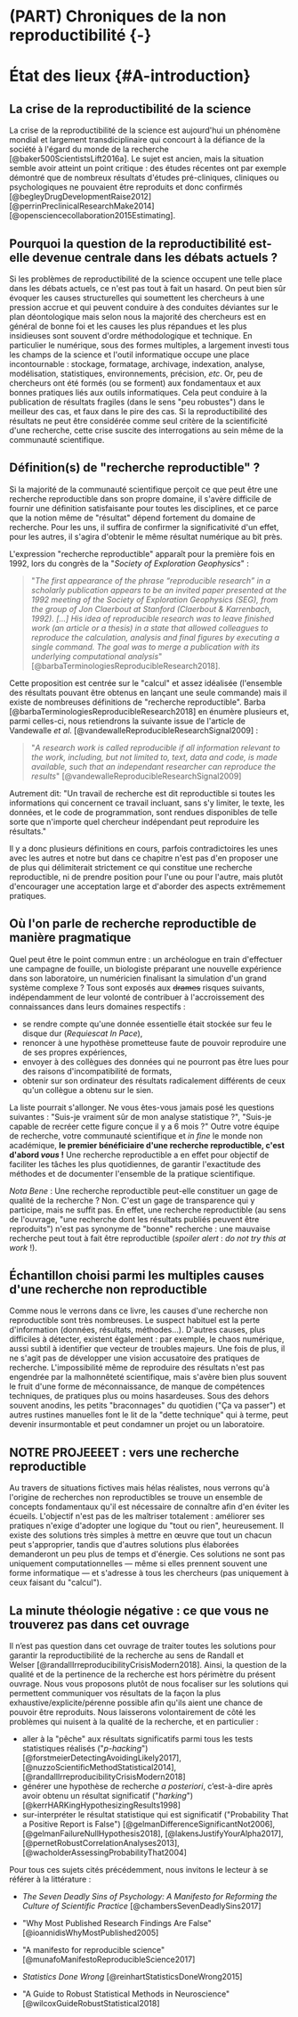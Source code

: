 # (PART) Chroniques de la non reproductibilité {-}

# État des lieux {#A-introduction}

## La crise de la reproductibilité de la science

La crise de la reproductibilité de la science est aujourd'hui un phénomène 
mondial et largement transdiciplinaire qui concourt à la défiance de la société 
à l'égard du monde de la recherche [@baker500ScientistsLift2016a]. Le sujet est 
ancien, mais la situation semble avoir atteint un point critique : des
études récentes ont par exemple démontré que de nombreux
résultats d'études pré-cliniques, cliniques ou psychologiques ne
pouvaient être reproduits et donc confirmés [@begleyDrugDevelopmentRaise2012] [@perrinPreclinicalResearchMake2014] 
[@opensciencecollaboration2015Estimating].


## Pourquoi la question de la reproductibilité est-elle devenue centrale dans les débats actuels ?

Si les problèmes de reproductibilité de la science occupent une telle place dans les débats actuels, ce n'est pas tout à fait un hasard. 
On peut bien sûr évoquer les causes structurelles qui soumettent les chercheurs à une pression accrue et qui peuvent conduire à
des conduites déviantes sur le plan déontologique mais selon nous la majorité des chercheurs est en général de bonne foi et les causes les plus répandues et les plus insidieuses sont souvent d'ordre méthodologique et technique.
En particulier le numérique, sous des formes multiples, a largement investi tous les champs de la science et l'outil informatique occupe une place incontournable : stockage, formatage,
archivage, indexation, analyse, modélisation, statistiques, 
environnements, précision, *etc*. Or, peu de chercheurs ont été 
formés (ou se forment) aux fondamentaux et aux bonnes pratiques liés aux outils informatiques. Cela peut conduire à la publication de résultats fragiles (dans le sens "peu robustes") dans le meilleur des cas, et faux dans le pire des cas. Si la reproductibilité des résultats ne peut être considérée comme seul critère de la scientificité d'une recherche, cette crise suscite des interrogations au sein même de la communauté scientifique.

## Définition(s) de "recherche reproductible" ?

Si la majorité de la communauté scientifique perçoit ce que peut être une recherche reproductible dans son propre domaine, il s'avère difficile de fournir une définition satisfaisante pour toutes les disciplines, et ce parce que la notion même de "résultat" dépend fortement du domaine de recherche. Pour les uns, il suffira de confirmer la significativité d'un effet, pour les autres, il s'agira d'obtenir le même résultat numérique au bit près. 

L'expression "recherche reproductible" apparaît pour la première fois en 1992, lors du congrès de la "*Society of Exploration Geophysics*" :

> "*The first appearance of the phrase “reproducible research” in a scholarly publication appears to be an invited paper presented at the 1992 meeting of the Society of Exploration Geophysics (SEG), from the group of Jon Claerbout at Stanford (Claerbout & Karrenbach, 1992). […] His idea of reproducible research was to leave finished work (an article or a thesis) in a state that allowed colleagues to reproduce the calculation, analysis and final figures by executing a single command. The goal was to merge a publication with its underlying computational analysis*" [@barbaTerminologiesReproducibleResearch2018].

Cette proposition est centrée sur le "calcul" et assez idéalisée (l'ensemble des résultats pouvant être obtenus en lançant une seule commande) mais il existe de nombreuses définitions de "recherche reproductible". Barba [@barbaTerminologiesReproducibleResearch2018] en énumère plusieurs et, parmi celles-ci, nous retiendrons la suivante issue de l'article de Vandewalle *et al*. [@vandewalleReproducibleResearchSignal2009] : 

> "*A research work is called reproducible if all information relevant to the work, including, but not limited to, text, data and code, is made available, such that an independant researcher can reproduce the results*" [@vandewalleReproducibleResearchSignal2009]

Autrement dit: "Un travail de recherche est dit reproductible si toutes les informations qui concernent ce travail incluant, sans s'y limiter, le texte, les données, et le code de programmation, sont rendues disponibles de telle sorte que n'importe quel chercheur indépendant peut reproduire les résultats."

Il y a donc plusieurs définitions en cours, parfois contradictoires les unes avec les autres et notre but dans ce chapitre n'est pas d'en proposer une de plus qui délimiterait strictement ce qui constitue une recherche reproductible, ni de prendre position pour l'une ou pour l'autre, mais plutôt d'encourager une acceptation large et d'aborder des aspects extrêmement pratiques.

## Où l'on parle de recherche reproductible de manière pragmatique

Quel peut être le point commun entre : un archéologue en train d'effectuer une campagne de fouille, 
un biologiste préparant une nouvelle expérience dans son laboratoire,
un numéricien finalisant la simulation d'un grand système complexe ?
Tous sont exposés aux ~~drames~~ risques suivants, indépendamment de leur volonté de contribuer à l'accroissement
des connaissances dans leurs domaines respectifs : 

- se rendre compte qu'une donnée essentielle était stockée sur feu le disque dur (*Requiescat In Pace*),
- renoncer à une hypothèse prometteuse faute de pouvoir reproduire une de ses propres expériences,
- envoyer à des collègues des données qui ne pourront pas être lues pour des raisons
d'incompatibilité de formats,
- obtenir sur son ordinateur des résultats radicalement différents de ceux qu'un collègue a obtenu sur le sien.

La liste pourrait s'allonger.
Ne vous êtes-vous jamais posé les questions suivantes : "Suis-je vraiment sûr de mon analyse statistique ?", "Suis-je capable de recréer cette figure conçue il y a 6 mois ?" Outre votre équipe de recherche, votre communauté scientifique et *in fine* le monde non académique, **le premier bénéficiaire d'une recherche reproductible, c'est d'abord *vous* !** Une recherche reproductible a en effet pour objectif de faciliter les tâches les plus quotidiennes, de garantir l'exactitude des méthodes et de documenter l'ensemble de la pratique scientifique. 

*Nota Bene* : Une recherche reproductible peut-elle constituer un gage de qualité de la recherche ? Non. C'est un gage de transparence qui y
participe, mais ne suffit pas. En effet, une recherche reproductible (au sens de l'ouvrage, "une recherche dont les résultats publiés peuvent être reproduits") n'est pas synonyme de "bonne"
recherche : une mauvaise recherche peut tout à fait être
reproductible (*spoiler alert* : *do not try this at work* !).



## Échantillon choisi parmi les multiples causes d'une recherche non reproductible

Comme nous le verrons dans ce livre, les causes d'une recherche
non reproductible sont très nombreuses. Le suspect habituel est la perte d'information (données, résultats, méthodes...).
D'autres causes, plus difficiles à détecter, existent également : par exemple, le chaos numérique, aussi subtil à identifier que vecteur de troubles majeurs. 
Une fois de plus, il ne s'agit pas de développer une vision accusatoire des pratiques de recherche. L'impossibilité même de reproduire des résultats n'est
pas engendrée par la malhonnêteté scientifique, mais s'avère bien plus souvent
le fruit d'une forme de méconnaissance, de manque de compétences techniques, de pratiques plus ou moins hasardeuses. Sous des dehors souvent anodins, les petits "braconnages" du quotidien ("Ça va passer") et autres rustines manuelles font le lit de la "dette technique" qui à terme, peut devenir insurmontable et peut condamner un projet ou un laboratoire. 


## NOTRE PROJEEEET : vers une recherche reproductible

Au travers de situations fictives mais hélas réalistes, nous verrons qu'à l'origine de recherches non reproductibles se trouve un ensemble de concepts fondamentaux qu'il est nécessaire de connaître afin d'en éviter les écueils. L'objectif n'est pas de les maîtriser totalement : améliorer ses pratiques n'exige d'adopter une logique du "tout ou rien", heureusement. Il existe
des solutions très simples à mettre en œuvre que tout un chacun peut s'approprier, tandis que d'autres solutions 
plus élaborées demanderont un peu plus de temps et d'énergie. Ces solutions ne sont pas uniquement computationnelles — même si elles prennent souvent une forme informatique — et s'adresse à tous les chercheurs (pas uniquement à ceux faisant du "calcul").


## La minute théologie négative : ce que vous ne trouverez pas dans cet ouvrage

Il n’est pas question dans cet ouvrage de traiter toutes les solutions pour garantir la reproductibilité de la recherche au sens de Randall et Welser [@randallIrreproducibilityCrisisModern2018]. Ainsi, la question de la qualité et de la pertinence de la recherche est hors périmètre du présent ouvrage. Nous vous proposons plutôt de nous focaliser sur les solutions qui permettent communiquer vos résultats de la façon la plus exhaustive/explicite/pérenne possible afin qu'ils aient une chance de pouvoir être reproduits. 
Nous laisserons volontairement de côté les problèmes qui nuisent à la qualité de la recherche, et en particulier :

- aller à la "pêche" aux résultats significatifs parmi tous les tests statistiques réalisés ("*p-hacking*") [@forstmeierDetectingAvoidingLikely2017], [@nuzzoScientificMethodStatistical2014], [@randallIrreproducibilityCrisisModern2018]
- générer une hypothèse de recherche *a posteriori*, c’est-à-dire après avoir obtenu un résultat significatif ("*harking*") [@kerrHARKingHypothesizingResults1998]
- sur-interpréter le résultat statistique qui est significatif ("Probability That a Positive Report is False") [@gelmanDifferenceSignificantNot2006], [@gelmanFailureNullHypothesis2018], [@lakensJustifyYourAlpha2017], [@pernetRobustCorrelationAnalyses2013], [@wacholderAssessingProbabilityThat2004]

Pour tous ces sujets cités précédemment, nous invitons le lecteur à se référer à la littérature : 

- *The Seven Deadly Sins of Psychology: A Manifesto for Reforming the Culture of Scientific Practice* [@chambersSevenDeadlySins2017]

- "Why Most Published Research Findings Are False" [@ioannidisWhyMostPublished2005]

- "A manifesto for reproducible science" [@munafoManifestoReproducibleScience2017]

- *Statistics Done Wrong* [@reinhartStatisticsDoneWrong2015]

- "A Guide to Robust Statistical Methods in Neuroscience" [@wilcoxGuideRobustStatistical2018]

